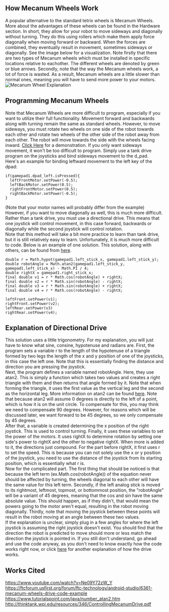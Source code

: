 ## How Mecanum Wheels Work
 A popular alternative to the standard tetrix wheels is Mecanum Wheels. More about the advantages of these wheels can be found in the Hardware section. In short, they allow for your robot to move sideways and diagonally without turning. They do this using rollers which make them apply force diagonally when moving forward or backward. When the forces are combined, they eventually result in movement, sometimes sideways or diagonally. See the image below for a visualization. Note firstly that there are two types of Mecanum wheels which must be installed in specific locations relative to eachother. The different wheels are denoted by green or blue arrows. Secondly, note that the way the Mecanum wheels work, a lot of force is wasted. As a result, Mecanum wheels are a little slower than normal ones, meaning you will have to send more power to your motors.
![Mecanum Wheel Explanation](https://ftccats.github.io/images/MecanumWheelExplanation.png)
## **Programming Mecanum Wheels**
Note that Mecanum Wheels are more difficult to program, especially if you want to utilize their full functionality.
Movement forward and backwards along with turning remain the same as standard wheels. However, to move sideways, you must rotate two wheels on one side of the robot towards each other and rotate two wheels of the other side of the robot away from each other. The robot will move towards the side with the wheels facing inward. [Click Here](https://www.youtube.com/watch?v=Ne09Y72zW_Y) for a demonstration. If you only want sideways movement, it won't be too difficult to program. Simply use a tank drive program on the joysticks and bind sideways movement to the d_pad.  
Here's an example for binding leftward movement to the left key of the dpad:  
```
if(gamepad1.dpad_left.isPressed){
  leftFrontMotor.setPower(-0.5);
  leftBackMotor.setPower(0.5);
  rightFrontMotor.setPower(0.5);
  rightBackMotor.setPower(-0.5);
}
```
(Note that your motor names will probably differ from the example)  
  However, if you want to move diagonally as well, this is much more difficult. Rather than a tank drive, you must use a directional drive. This means that one joystick will control movement, in this case forward, backwards or diagonally while the second joystick will control rotation.  
  Note that this method will take a bit more practice to learn than tank drive, but it is still relatively easy to learn.
Unfortunately, it is much more difficult to code. Below is an example of one solution. This solution, along with others, can be found from [here](https://ftcforum.usfirst.org/forum/ftc-technology/android-studio/6361-mecanum-wheels-drive-code-example).  
```
double r = Math.hypot(gamepad1.left_stick_x, gamepad1.left_stick_y);
double robotAngle = Math.atan2(gamepad1.left_stick_y, gamepad1.left_stick_x) - Math.PI / 4;
double rightX = gamepad1.right_stick_x;
final double v1 = r * Math.cos(robotAngle) + rightX;
final double v2 = r * Math.sin(robotAngle) - rightX;
final double v3 = r * Math.sin(robotAngle) + rightX;
final double v4 = r * Math.cos(robotAngle) - rightX;

leftFront.setPower(v1);
rightFront.setPower(v2);
leftRear.setPower(v3)
rightRear.setPower(v4);
```  
## Explanation of Directional Drive
  This solution uses a little trigonometry. For my explanation, you will just have to know what sine, consine, hypotenuse and radians are. First, the program sets a variable r to the length of the hypotenuse of a triangle formed by two legs the length of the x and y position of one of the joysticks, in this case the left one. Note that this is essentially finding the distance and direction you are pressing the joystick.  
  Next, the program defines a variable named robotAngle. Here, they use atan2. This is simply a function which takes two values and creates a right triangle with them and then returns that angle formed by it. Note that when forming the triangle, it uses the first value as the vertical leg and the second as the horizontal leg. More information on atan2 can be found [here](https://www.tutorialspoint.com/java/number_atan2.htm). Note that because atan2 will assume 0 degrees is directly to the left of a point, which is how it is on the unit circle. To compensate for this, you may think we need to compensate 90 degrees. However, for reasons which will be discussed later, we want forward to be 45 degrees, so we only compensate by 45 degrees.  
  After that, a variable is created determining the x position of the right joystick. This is used to control turning. Finally, it uses these variables to set the power of the motors. It uses rightX to determine rotation by setting one side's power to rightX and the other to negative rightX. When more is added to it, the directions just compound. For the part before rightX, it first uses r to set the speed. This is because you can not solely use the x or y position of the joystick, you need to use the distance of the joystick from its starting position, which is essentially what r is.  
  Now for the complicated part. The first thing that should be noticed is that because the left term (ex.Math.cos(robotAngle)) of the equation never should be affected by turning, the wheels diagonal to each other will have the same value for this left term. Secondly, if the left analog stick is moved to its rightmost, leftmost, topmost, or bottommost position, the "robotAngle" will be a variant of 45 degrees, meaning that the cos and sin have the same absolute value. This should happen, as if they didn't, that would mean the powers going to the motor aren't equal, resulting in the robot moving diagonally. Thirdly, note that moving the joystick between these points will result in the robot moving at an angle between these two values.  
  If the explanation is unclear, simply plug in a few angles for where the left joystick is assuming the right joystick doesn't exist. You should find that the direction the robot is predicted to move should more or less match the direction the joystick is pointed in.
If you still don't understand, go ahead and use the code anyway, as you don't need to know exactly how the code works right now, or click [here](http://thinktank.wpi.edu/resources/346/ControllingMecanumDrive.pdf) for another explanation of how the drive works.
## Works Cited
https://www.youtube.com/watch?v=Ne09Y72zW_Y  
https://ftcforum.usfirst.org/forum/ftc-technology/android-studio/6361-mecanum-wheels-drive-code-example  
https://www.tutorialspoint.com/java/number_atan2.htm  
http://thinktank.wpi.edu/resources/346/ControllingMecanumDrive.pdf

